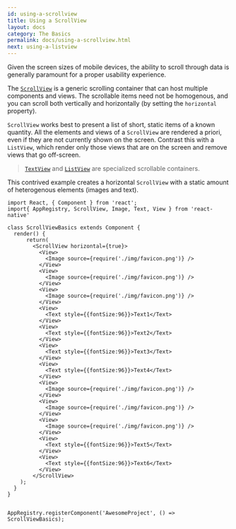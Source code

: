 ```yaml
---
id: using-a-scrollview
title: Using a ScrollView
layout: docs
category: The Basics
permalink: docs/using-a-scrollview.html
next: using-a-listview
---
```


Given the screen sizes of mobile devices, the ability to scroll through data is generally paramount for a proper usability experience.

The [`ScrollView`](/react-native/docs/scrollview.html) is a generic scrolling container that can host multiple components and views. The scrollable items need not be homogenous, and you can scroll both vertically and horizontally (by setting the `horizontal` property).

`ScrollView` works best to present a list of short, static items of a known quantity. All the elements and views of a `ScrollView` are rendered a priori, even if they are not currently shown on the screen. Contrast this with a `ListView`, which render only those views that are on the screen and remove views that go off-screen.

> [`TextView`](/react-native/docs/basics-component-textview.html) and [`ListView`](/react-native/docs/basics-component-listview.html) are specialized scrollable containers.

This contrived example creates a horizontal `ScrollView` with a static amount of heterogenous elements (images and text).

```ReactNativeWebPlayer
import React, { Component } from 'react';
import{ AppRegistry, ScrollView, Image, Text, View } from 'react-native'

class ScrollViewBasics extends Component {
  render() {
      return(
        <ScrollView horizontal={true}>
          <View>
            <Image source={require('./img/favicon.png')} />
          </View>
          <View>
            <Image source={require('./img/favicon.png')} />
          </View>
          <View>
            <Image source={require('./img/favicon.png')} />
          </View>
          <View>
            <Text style={{fontSize:96}}>Text1</Text>
          </View>
          <View>
            <Text style={{fontSize:96}}>Text2</Text>
          </View>
          <View>
            <Text style={{fontSize:96}}>Text3</Text>
          </View>
          <View>
            <Text style={{fontSize:96}}>Text4</Text>
          </View>
          <View>
            <Image source={require('./img/favicon.png')} />
          </View>
          <View>
            <Image source={require('./img/favicon.png')} />
          </View>
          <View>
            <Image source={require('./img/favicon.png')} />
          </View>
          <View>
            <Text style={{fontSize:96}}>Text5</Text>
          </View>
          <View>
            <Text style={{fontSize:96}}>Text6</Text>
          </View>
        </ScrollView>
    );
  }
}


AppRegistry.registerComponent('AwesomeProject', () => ScrollViewBasics);
```

